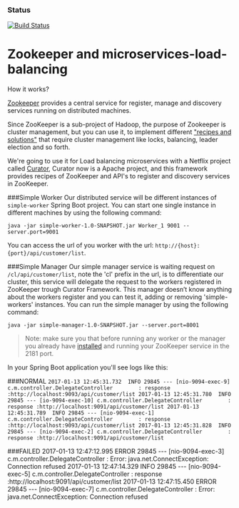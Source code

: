 ### Status
[![Build Status](https://travis-ci.org/msamayoar/zookeeper-curator-balancer.svg?branch=master)](https://travis-ci.org/msamayoar/zookeeper-curator-balancer)

Zookeeper and microservices-load-balancing
============================

How it works?

[Zookeeper](https://zookeeper.apache.org/)  provides a central service for register, manage and discovery services  running on distributed machines.

Since ZooKeeper is a sub-project of Hadoop, the purpose of Zookeeper is cluster management, but you can use it, to implement different ["recipes and solutions"]( http://zookeeper.apache.org/doc/trunk/recipes.html) that require  cluster management like locks, balancing, leader election and so forth.

We're going to use it for Load balancing microservices with a Netflix project called [Curator](https://github.com/Netflix/curator/wiki), Curator now is a Apache project, and this framework provides recipes of ZooKeeper and API's to register and discovery services in ZooKeeper.

###Simple Worker
Our distributed service will be different instances of `simple-worker` Spring Boot project. You can start one single instance in different machines by using the following command:

`java -jar simple-worker-1.0-SNAPSHOT.jar Worker_1 9001 --server.port=9001`

You can access the url of you worker with the url: `http://{host}:{port}/api/customer/list`.

###Simple Manager
Our simple manager service is waiting request on `/cl/api/customer/list`, note the 'cl' prefix in the url, is to differentiate our cluster, this service will delegate the request to the workers registered in ZooKeeper trough Curator Framework. This manager doesn’t know anything about the workers register and you can test it, adding or removing 'simple-workers' instances.  You can run the simple manager by using the following command:

`java -jar simple-manager-1.0-SNAPSHOT.jar --server.port=8001`


>Note: make sure you that before running any worker or the manager you already have [installed](https://zookeeper.apache.org/doc/trunk/zookeeperStarted.html#ch_GettingStarted) and running your ZooKeeper service in the 2181 port.

In your Spring Boot application you'll see logs like this:

###NORMAL
`2017-01-13 12:45:31.732  INFO 29845 --- [nio-9094-exec-9] c.m.controller.DelegateController        : response :http://localhost:9093/api/customer/list
2017-01-13 12:45:31.780  INFO 29845 --- [io-9094-exec-10] c.m.controller.DelegateController        : response :http://localhost:9091/api/customer/list
2017-01-13 12:45:31.789  INFO 29845 --- [nio-9094-exec-1] c.m.controller.DelegateController        : response :http://localhost:9093/api/customer/list
2017-01-13 12:45:31.828  INFO 29845 --- [nio-9094-exec-2] c.m.controller.DelegateController        : response :http://localhost:9091/api/customer/list`

###FAILED
2017-01-13 12:47:12.995 ERROR 29845 --- [nio-9094-exec-3] c.m.controller.DelegateController        : Error: java.net.ConnectException: Connection refused
2017-01-13 12:47:14.329  INFO 29845 --- [nio-9094-exec-5] c.m.controller.DelegateController        : response :http://localhost:9091/api/customer/list
2017-01-13 12:47:15.450 ERROR 29845 --- [nio-9094-exec-7] c.m.controller.DelegateController        : Error: java.net.ConnectException: Connection refused
